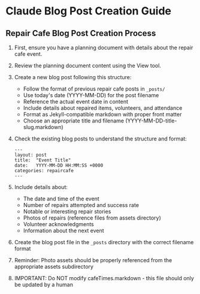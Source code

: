 # Claude Blog Post Creation Guide

## Repair Cafe Blog Post Creation Process

1. First, ensure you have a planning document with details about the repair cafe event.

2. Review the planning document content using the View tool.

3. Create a new blog post following this structure:
   - Follow the format of previous repair cafe posts in `_posts/`
   - Use today's date (YYYY-MM-DD) for the post filename
   - Reference the actual event date in content
   - Include details about repaired items, volunteers, and attendance
   - Format as Jekyll-compatible markdown with proper front matter
   - Choose an appropriate title and filename (YYYY-MM-DD-title-slug.markdown)

4. Check the existing blog posts to understand the structure and format:
   ```
   ---
   layout: post
   title:  "Event Title"
   date:   YYYY-MM-DD HH:MM:SS +0000
   categories: repaircafe
   ---
   ```

5. Include details about:
   - The date and time of the event
   - Number of repairs attempted and success rate
   - Notable or interesting repair stories
   - Photos of repairs (reference files from assets directory)
   - Volunteer acknowledgments
   - Information about the next event

6. Create the blog post file in the `_posts` directory with the correct filename format

7. Reminder: Photo assets should be properly referenced from the appropriate assets subdirectory

8. IMPORTANT: Do NOT modify cafeTimes.markdown - this file should only be updated by a human